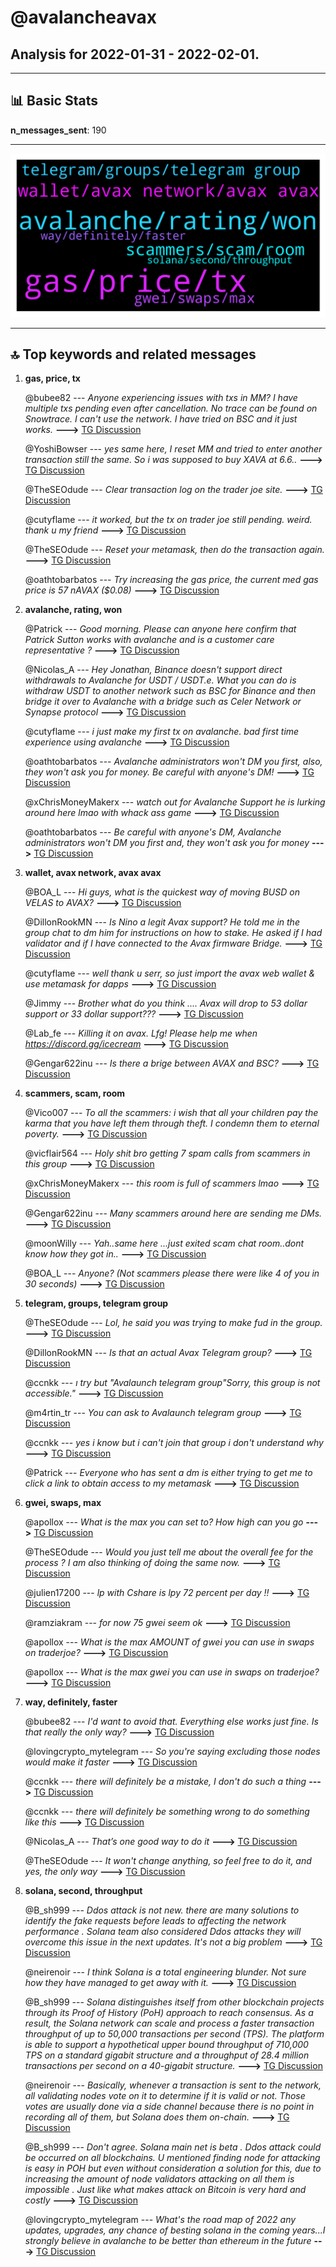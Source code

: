 # **@avalancheavax**
 ## Analysis for **2022-01-31** - **2022-02-01**.

---

## 📊 **Basic Stats**

**n_messages_sent**: 190

---
![wordcloud](avalancheavax_1Days_wordcloud.png)

---


## 🔝 **Top keywords and related messages**

1. **gas, price, tx**

    @bubee82 --- *Anyone experiencing issues with txs in MM? I have multiple txs pending even after cancellation. No trace can be found on Snowtrace. I can't use the network. I have tried on BSC and it just works.* **--->** [TG Discussion](https://t.me/avalancheavax/325728)

    @YoshiBowser --- *yes same here, I reset MM and tried to enter another transaction still the same. So i was supposed to buy XAVA at 6.6..* **--->** [TG Discussion](https://t.me/avalancheavax/325735)

    @TheSEOdude --- *Clear transaction log on the trader joe site.* **--->** [TG Discussion](https://t.me/avalancheavax/325723)

    @cutyflame --- *it worked, but the tx on trader joe still pending. weird. thank u my friend* **--->** [TG Discussion](https://t.me/avalancheavax/325722)

    @TheSEOdude --- *Reset your metamask, then do the transaction again.* **--->** [TG Discussion](https://t.me/avalancheavax/325717)

    @oathtobarbatos --- *Try increasing the gas price, the current med gas price is 57 nAVAX ($0.08)* **--->** [TG Discussion](https://t.me/avalancheavax/325565)

2. **avalanche, rating, won**

    @Patrick --- *Good morning. Please can anyone here confirm that Patrick Sutton works with avalanche and is a customer care representative ?* **--->** [TG Discussion](https://t.me/avalancheavax/325649)

    @Nicolas_A --- *Hey Jonathan, Binance doesn't support direct withdrawals to Avalanche for USDT / USDT.e.  What you can do is withdraw USDT to another network such as BSC for Binance and then bridge it over to Avalanche with a bridge such as Celer Network or Synapse protocol* **--->** [TG Discussion](https://t.me/avalancheavax/325690)

    @cutyflame --- *i just make my first tx on avalanche.  bad first time experience using avalanche* **--->** [TG Discussion](https://t.me/avalancheavax/325716)

    @oathtobarbatos --- *Avalanche administrators won't DM you first, also, they won't ask you for money. Be careful with anyone's DM!* **--->** [TG Discussion](https://t.me/avalancheavax/325658)

    @xChrisMoneyMakerx --- *watch out for Avalanche Support he is lurking around here lmao with whack ass game* **--->** [TG Discussion](https://t.me/avalancheavax/325533)

    @oathtobarbatos --- *Be careful with anyone's DM, Avalanche administrators won't DM you first and, they won't ask you for money* **--->** [TG Discussion](https://t.me/avalancheavax/325547)

3. **wallet, avax network, avax avax**

    @BOA_L --- *Hi guys, what is the quickest way of moving BUSD on VELAS to AVAX?* **--->** [TG Discussion](https://t.me/avalancheavax/325538)

    @DillonRookMN --- *Is Nino a legit Avax support? He told me in the group chat to dm him for instructions on how to stake. He asked if I had  validator and if I have connected to the Avax firmware Bridge.* **--->** [TG Discussion](https://t.me/avalancheavax/325657)

    @cutyflame --- *well thank u serr, so just import the avax web wallet & use metamask for dapps* **--->** [TG Discussion](https://t.me/avalancheavax/325642)

    @Jimmy --- *Brother what do you think .... Avax will drop to 53 dollar support or 33 dollar support???* **--->** [TG Discussion](https://t.me/avalancheavax/325552)

    @Lab_fe --- *Killing it on avax. Lfg! Please help me when https://discord.gg/icecream* **--->** [TG Discussion](https://t.me/avalancheavax/325640)

    @Gengar622inu --- *Is there a brige between AVAX and BSC?* **--->** [TG Discussion](https://t.me/avalancheavax/325792)

4. **scammers, scam, room**

    @Vico007 --- *To all the scammers: i wish that all your children pay the karma that you have left them through theft. I condemn them to eternal poverty.* **--->** [TG Discussion](https://t.me/avalancheavax/325591)

    @vicflair564 --- *Holy shit bro getting 7 spam calls from scammers in this group* **--->** [TG Discussion](https://t.me/avalancheavax/325588)

    @xChrisMoneyMakerx --- *this room is full of scammers lmao* **--->** [TG Discussion](https://t.me/avalancheavax/325540)

    @Gengar622inu --- *Many scammers around here are sending me DMs.* **--->** [TG Discussion](https://t.me/avalancheavax/325799)

    @moonWilly --- *Yah..same here ...just exited scam chat room..dont know how they got in..* **--->** [TG Discussion](https://t.me/avalancheavax/325870)

    @BOA_L --- *Anyone? (Not scammers please there were like 4 of you in 30 seconds)* **--->** [TG Discussion](https://t.me/avalancheavax/325542)

5. **telegram, groups, telegram group**

    @TheSEOdude --- *Lol, he said you was trying to make fud in the group.* **--->** [TG Discussion](https://t.me/avalancheavax/325849)

    @DillonRookMN --- *Is that an actual Avax Telegram group?* **--->** [TG Discussion](https://t.me/avalancheavax/325663)

    @ccnkk --- *ı try but "Avalaunch telegram group"Sorry, this group is not accessible."* **--->** [TG Discussion](https://t.me/avalancheavax/325834)

    @m4rtin_tr --- *You can ask to Avalaunch telegram group* **--->** [TG Discussion](https://t.me/avalancheavax/325833)

    @ccnkk --- *yes i know but i can't join that group i don't understand why* **--->** [TG Discussion](https://t.me/avalancheavax/325841)

    @Patrick --- *Everyone who has sent a dm is either trying to get me to click a link to obtain access to my metamask* **--->** [TG Discussion](https://t.me/avalancheavax/325674)

6. **gwei, swaps, max**

    @apollox --- *What is the max you can set to? How high can you go* **--->** [TG Discussion](https://t.me/avalancheavax/325567)

    @TheSEOdude --- *Would  you just tell me about the overall fee for the process ?  I am also thinking of doing the same now.* **--->** [TG Discussion](https://t.me/avalancheavax/325694)

    @julien17200 --- *lp with Cshare is lpy 72 percent per day !!* **--->** [TG Discussion](https://t.me/avalancheavax/325875)

    @ramziakram --- *for now 75 gwei seem ok* **--->** [TG Discussion](https://t.me/avalancheavax/325587)

    @apollox --- *What is the max AMOUNT of gwei you can use in swaps on traderjoe?* **--->** [TG Discussion](https://t.me/avalancheavax/325559)

    @apollox --- *What is the max gwei you can use in swaps on traderjoe?* **--->** [TG Discussion](https://t.me/avalancheavax/325556)

7. **way, definitely, faster**

    @bubee82 --- *I'd want to avoid that. Everything else works just fine. Is that really the only way?* **--->** [TG Discussion](https://t.me/avalancheavax/325730)

    @lovingcrypto_mytelegram --- *So you're saying excluding those nodes would make it faster* **--->** [TG Discussion](https://t.me/avalancheavax/325476)

    @ccnkk --- *there will definitely be a mistake, I don't do such a thing* **--->** [TG Discussion](https://t.me/avalancheavax/325851)

    @ccnkk --- *there will definitely be something wrong to do something like this* **--->** [TG Discussion](https://t.me/avalancheavax/325850)

    @Nicolas_A --- *That’s one good way to do it* **--->** [TG Discussion](https://t.me/avalancheavax/325756)

    @TheSEOdude --- *It won't change anything, so feel free to do it, and yes, the only way* **--->** [TG Discussion](https://t.me/avalancheavax/325731)

8. **solana, second, throughput**

    @B_sh999 --- *Ddos attack is not new. there are many solutions to identify the fake requests before leads to affecting the network performance . Solana team also considered Ddos  attacks they will overcome this issue in the next updates. It's not a big problem* **--->** [TG Discussion](https://t.me/avalancheavax/325488)

    @neirenoir --- *I think Solana is a total engineering blunder. Not sure how they have managed to get away with it.* **--->** [TG Discussion](https://t.me/avalancheavax/325483)

    @B_sh999 --- *Solana distinguishes itself from other blockchain projects through its Proof of History (PoH) approach to reach consensus. As a result, the Solana network can scale and process a faster transaction throughput of up to 50,000 transactions per second (TPS). The platform is able to support a hypothetical upper bound throughput of 710,000 TPS on a standard gigabit structure and a throughput of 28.4 million transactions per second on a 40-gigabit structure.* **--->** [TG Discussion](https://t.me/avalancheavax/325480)

    @neirenoir --- *Basically, whenever a transaction is sent to the network, all validating nodes vote on it to determine if it is valid or not. Those votes are usually done via a side channel because there is no point in recording all of them, but Solana does them on-chain.* **--->** [TG Discussion](https://t.me/avalancheavax/325475)

    @B_sh999 --- *Don't agree. Solana main net is beta . Ddos attack could be occurred on all blockchains.  U mentioned finding node for attacking is easy in POH but even without  consideration  a solution  for this, due to increasing the amount of node validators attacking on all them is impossible . Just like what makes attack on Bitcoin  is very hard and costly* **--->** [TG Discussion](https://t.me/avalancheavax/325484)

    @lovingcrypto_mytelegram --- *What's the road map of 2022 any updates, upgrades, any chance of besting solana in the coming years...I strongly believe in avalanche to be better than ethereum in the future* **--->** [TG Discussion](https://t.me/avalancheavax/325864)


